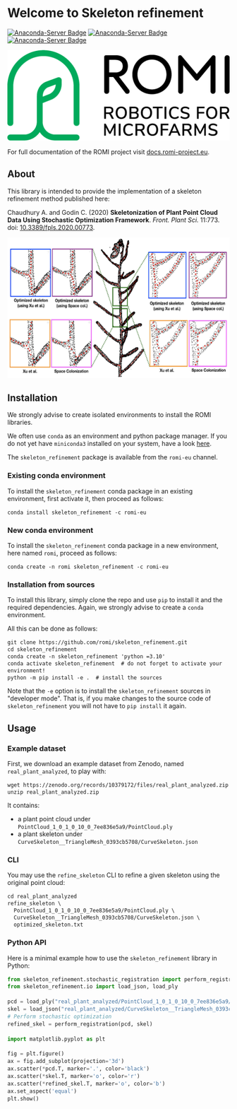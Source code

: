 # Welcome to Skeleton refinement
[![Anaconda-Server Badge](https://anaconda.org/romi-eu/skeleton_refinement/badges/version.svg)](https://anaconda.org/romi-eu/skeleton_refinement)
[![Anaconda-Server Badge](https://anaconda.org/romi-eu/skeleton_refinement/badges/platforms.svg)](https://anaconda.org/romi-eu/skeleton_refinement)
[![Anaconda-Server Badge](https://anaconda.org/romi-eu/skeleton_refinement/badges/license.svg)](https://anaconda.org/romi-eu/skeleton_refinement)

![ROMI_ICON2_greenB.png](assets/images/ROMI_ICON2_greenB.png)

For full documentation of the ROMI project visit [docs.romi-project.eu](https://docs.romi-project.eu/).

## About

This library is intended to provide the implementation of a skeleton refinement method published here:

Chaudhury A. and Godin C. (2020) **Skeletonization of Plant Point Cloud Data Using Stochastic Optimization Framework**. _Front. Plant Sci._ 11:773. doi: [10.3389/fpls.2020.00773](https://doi.org/10.3389/fpls.2020.00773).

![Skeleton refinement result on arabidopsis data.](assets/images/arabidopsis_example.png)


## Installation

We strongly advise to create isolated environments to install the ROMI libraries.

We often use `conda` as an environment and python package manager.
If you do not yet have `miniconda3` installed on your system, have a look [here](https://docs.conda.io/en/latest/miniconda.html).

The `skeleton_refinement` package is available from the `romi-eu` channel.

### Existing conda environment
To install the `skeleton_refinement` conda package in an existing environment, first activate it, then proceed as follows:
```shell
conda install skeleton_refinement -c romi-eu
```

### New conda environment
To install the `skeleton_refinement` conda package in a new environment, here named `romi`, proceed as follows:
```shell
conda create -n romi skeleton_refinement -c romi-eu
```

### Installation from sources
To install this library, simply clone the repo and use `pip` to install it and the required dependencies.
Again, we strongly advise to create a `conda` environment.

All this can be done as follows:
```shell
git clone https://github.com/romi/skeleton_refinement.git
cd skeleton_refinement
conda create -n skeleton_refinement 'python =3.10'
conda activate skeleton_refinement  # do not forget to activate your environment!
python -m pip install -e .  # install the sources
```

Note that the `-e` option is to install the `skeleton_refinement` sources in "developer mode".
That is, if you make changes to the source code of `skeleton_refinement` you will not have to `pip install` it again.


## Usage

### Example dataset

First, we download an example dataset from Zenodo, named `real_plant_analyzed`, to play with:

```shell
wget https://zenodo.org/records/10379172/files/real_plant_analyzed.zip
unzip real_plant_analyzed.zip
```

It contains:
  * a plant point cloud under `PointCloud_1_0_1_0_10_0_7ee836e5a9/PointCloud.ply`
  * a plant skeleton under `CurveSkeleton__TriangleMesh_0393cb5708/CurveSkeleton.json`


### CLI

You may use the `refine_skeleton` CLI to refine a given skeleton using the original point cloud: 

```shell
cd real_plant_analyzed
refine_skeleton \
  PointCloud_1_0_1_0_10_0_7ee836e5a9/PointCloud.ply \
  CurveSkeleton__TriangleMesh_0393cb5708/CurveSkeleton.json \
  optimized_skeleton.txt
```

### Python API

Here is a minimal example how to use the `skeleton_refinement` library in Python:

```python
from skeleton_refinement.stochastic_registration import perform_registration
from skeleton_refinement.io import load_json, load_ply

pcd = load_ply("real_plant_analyzed/PointCloud_1_0_1_0_10_0_7ee836e5a9/PointCloud.ply")
skel = load_json("real_plant_analyzed/CurveSkeleton__TriangleMesh_0393cb5708/CurveSkeleton.json", "points")
# Perform stochastic optimization
refined_skel = perform_registration(pcd, skel)

import matplotlib.pyplot as plt

fig = plt.figure()
ax = fig.add_subplot(projection='3d')
ax.scatter(*pcd.T, marker='.', color='black')
ax.scatter(*skel.T, marker='o', color='r')
ax.scatter(*refined_skel.T, marker='o', color='b')
ax.set_aspect('equal')
plt.show()
```
